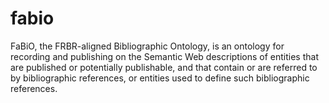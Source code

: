 # fabio
FaBiO, the FRBR-aligned Bibliographic Ontology, is an ontology for recording and publishing on the Semantic Web descriptions of entities that are published or potentially publishable, and that contain or are referred to by bibliographic references, or entities used to define such bibliographic references.
